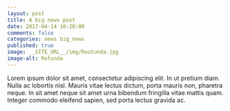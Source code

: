 ```yaml
---
layout: post
title: A big news post
date: 2017-04-14 10:20:00
comments: false
categories: news big_news
published: true
image: __SITE_URL__/img/Routunda.jpg
image-alt: Rotunda
---
```


Lorem ipsum dolor sit amet, consectetur adipiscing elit. In ut pretium diam. Nulla ac lobortis nisl. Mauris vitae lectus dictum, porta mauris non, pharetra neque. In sit amet neque sit amet urna bibendum fringilla vitae mattis quam. Integer commodo eleifend sapien, sed porta lectus gravida ac.
